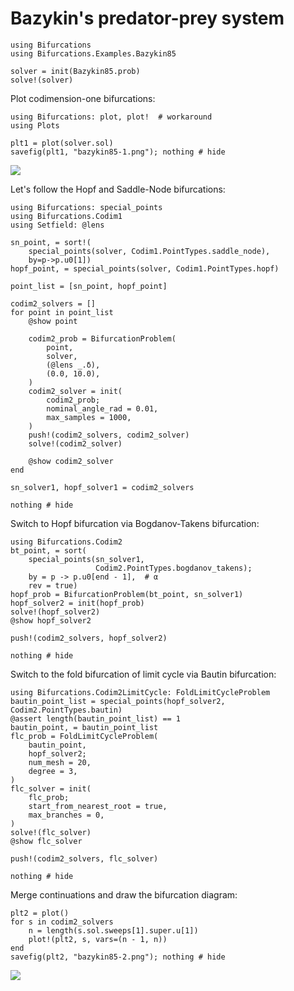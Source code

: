 # Bazykin's predator-prey system

```@example bazykin85
using Bifurcations
using Bifurcations.Examples.Bazykin85

solver = init(Bazykin85.prob)
solve!(solver)
```

Plot codimension-one bifurcations:

```@example bazykin85
using Bifurcations: plot, plot!  # workaround
using Plots

plt1 = plot(solver.sol)
savefig(plt1, "bazykin85-1.png"); nothing # hide
```

![](bazykin85-1.png)

Let's follow the Hopf and Saddle-Node bifurcations:

```@example bazykin85
using Bifurcations: special_points
using Bifurcations.Codim1
using Setfield: @lens

sn_point, = sort!(
    special_points(solver, Codim1.PointTypes.saddle_node),
    by=p->p.u0[1])
hopf_point, = special_points(solver, Codim1.PointTypes.hopf)

point_list = [sn_point, hopf_point]

codim2_solvers = []
for point in point_list
    @show point

    codim2_prob = BifurcationProblem(
        point,
        solver,
        (@lens _.δ),
        (0.0, 10.0),
    )
    codim2_solver = init(
        codim2_prob;
        nominal_angle_rad = 0.01,
        max_samples = 1000,
    )
    push!(codim2_solvers, codim2_solver)
    solve!(codim2_solver)

    @show codim2_solver
end

sn_solver1, hopf_solver1 = codim2_solvers

nothing # hide
```

Switch to Hopf bifurcation via Bogdanov-Takens bifurcation:

```@example bazykin85
using Bifurcations.Codim2
bt_point, = sort(
    special_points(sn_solver1,
                   Codim2.PointTypes.bogdanov_takens);
    by = p -> p.u0[end - 1],  # α
    rev = true)
hopf_prob = BifurcationProblem(bt_point, sn_solver1)
hopf_solver2 = init(hopf_prob)
solve!(hopf_solver2)
@show hopf_solver2

push!(codim2_solvers, hopf_solver2)

nothing # hide
```

Switch to the fold bifurcation of limit cycle via Bautin bifurcation:

```@example bazykin85
using Bifurcations.Codim2LimitCycle: FoldLimitCycleProblem
bautin_point_list = special_points(hopf_solver2, Codim2.PointTypes.bautin)
@assert length(bautin_point_list) == 1
bautin_point, = bautin_point_list
flc_prob = FoldLimitCycleProblem(
    bautin_point,
    hopf_solver2;
    num_mesh = 20,
    degree = 3,
)
flc_solver = init(
    flc_prob;
    start_from_nearest_root = true,
    max_branches = 0,
)
solve!(flc_solver)
@show flc_solver

push!(codim2_solvers, flc_solver)

nothing # hide
```

Merge continuations and draw the bifurcation diagram:

```@example bazykin85
plt2 = plot()
for s in codim2_solvers
    n = length(s.sol.sweeps[1].super.u[1])
    plot!(plt2, s, vars=(n - 1, n))
end
savefig(plt2, "bazykin85-2.png"); nothing # hide
```

![](bazykin85-2.png)
